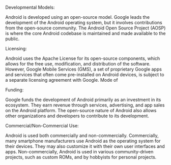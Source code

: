 Developmental Models:

Android is developed using an open-source model.
Google leads the development of the Android operating system, but it involves contributions from the open-source community.
The Android Open Source Project (AOSP) is where the core Android codebase is maintained and made available to the public.



Licensing:

Android uses the Apache License for its open-source components, which allows for the free use, modification, and distribution of the software.
However, Google Mobile Services (GMS), a set of proprietary Google apps and services that often come pre-installed on Android devices, is subject to a separate licensing agreement with Google.
Mode of 


Funding:

Google funds the development of Android primarily as an investment in its ecosystem. They earn revenue through services, advertising, and app sales on the Android platform.
The open-source nature of Android also allows other organizations and developers to contribute to its development.



Commercial/Non-Commercial Use:

Android is used both commercially and non-commercially.
Commercially, many smartphone manufacturers use Android as the operating system for their devices. They may also customize it with their own user interfaces and apps.
Non-commercially, Android is used in various community-driven projects, such as custom ROMs, and by hobbyists for personal projects.
